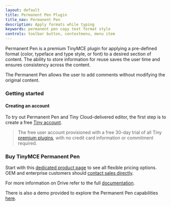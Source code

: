 ```yaml
---
layout: default
title: Permanent Pen Plugin
title_nav: Permanent Pen
description: Apply formats while typing
keywords: permanent pen copy text format style
controls: toolbar button, contextmenu, menu item
---
```


Permanent Pen is a premium TinyMCE plugin for applying a pre-defined format (color, typeface and type style, or font) to a desired section of content. The ability to store information for reuse saves the user time and ensures consistency across the content.

The Permanent Pen allows the user to add comments without modifying the original content.

### Getting started

#### Creating an account

To try out Permanent Pen and Tiny Cloud-delivered editor, the first step is to create a free [Tiny account](https://www.tiny.cloud/download/).

> The free user account provisioned with a free 30-day trial of all Tiny [premium plugins](https://apps.tiny.cloud/product-category/tiny-cloud-extensions/), with no credit card information or commitment required.

### Buy TinyMCE Permanent Pen

Start with this [dedicated product page](https://about.tiny.cloud/products/permanentpen/) to see all flexible pricing options. OEM and enterprise customers should [contact sales directly](https://www.tinymce.com/pricing/).

For more information on Drive refer to the full [documentation]({{site.baseurl}}/plugins/permanentpen/).

There is also a demo provided to explore the Permanent Pen capabilities [here]({{site.baseurl}}/demo/permanentpen/).

